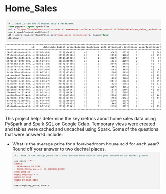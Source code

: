 # Home_Sales

![alt text](https://github.com/taniyatalukdar/Home_Sales/blob/main/Images/Home_Sales1.png)

This project helps determine the key metrics about home sales data using PySpark and Spark SQL on Google Colab. Temporary views were created and tables were cached and uncached using Spark. 
Some of the questions that were answered include:
   - What is the average price for a four-bedroom house sold for each year? Round off your answer to two decimal places.
     ![alt text](https://github.com/taniyatalukdar/Home_Sales/blob/main/Images/Home_Sales2.png)
